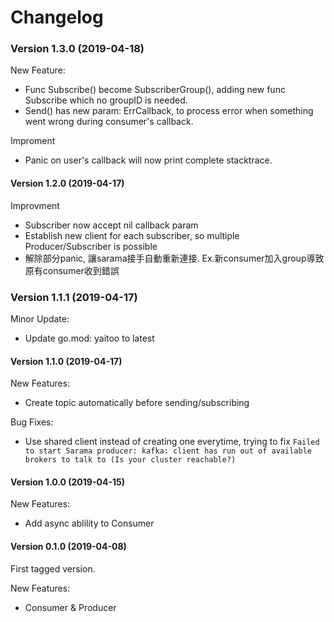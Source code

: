 # Changelog

### Version 1.3.0 (2019-04-18) 

New Feature:
- Func Subscribe() become SubscriberGroup(), adding new func Subscribe which no groupID is needed.
- Send() has new param: ErrCallback, to process error when something went wrong during consumer's callback.

Improment
- Panic on user's callback will now print complete stacktrace.

#### Version 1.2.0 (2019-04-17)

Improvment
- Subscriber now accept nil callback param
- Establish new client for each subscriber, so multiple Producer/Subscriber is possible
- 解除部分panic, 讓sarama接手自動重新連接. Ex.新consumer加入group導致原有consumer收到錯誤

### Version 1.1.1 (2019-04-17)

Minor Update:
- Update go.mod: yaitoo to latest

#### Version 1.1.0 (2019-04-17)

New Features:
- Create topic automatically before sending/subscribing

Bug Fixes:
- Use shared client instead of creating one everytime, trying to fix `Failed to start Sarama producer: kafka: client has run out of available brokers to talk to (Is your cluster reachable?)`

#### Version 1.0.0 (2019-04-15)

New Features:
- Add async ablility to Consumer

#### Version 0.1.0 (2019-04-08)

First tagged version.

New Features:
- Consumer & Producer
